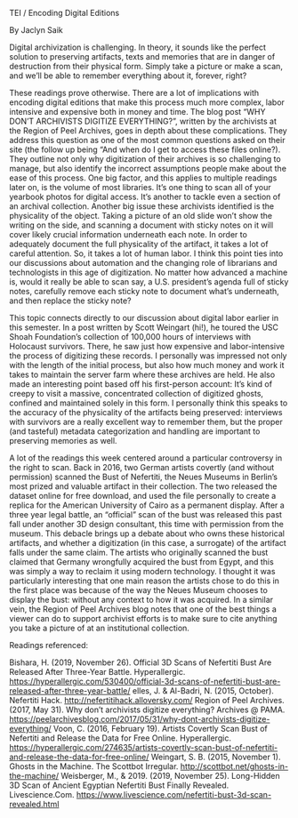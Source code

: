TEI / Encoding Digital Editions

By Jaclyn Saik

Digital archivization is challenging. In theory, it sounds like the perfect solution to preserving artifacts, texts and memories that are in danger of destruction from their physical form. Simply take a picture or make a scan, and we’ll be able to remember everything about it, forever, right? 

These readings prove otherwise. There are a lot of implications with encoding digital editions that make this process much more complex, labor intensive and expensive both in money and time. The blog post “WHY DON’T ARCHIVISTS DIGITIZE EVERYTHING?”, written by the archivists at the Region of Peel Archives, goes in depth about these complications. They address this question as one of the most common questions asked on their site (the follow up being “And when do I get to access these files online?). They outline not only why digitization of their archives is so challenging to manage, but also identify the incorrect assumptions people make about the ease of this process.  One big factor, and this applies to multiple readings later on, is the volume of most libraries. It’s one thing to scan all of your yearbook photos for digital access. It’s another to tackle even a section of an archival collection. Another big issue these archivists identified is the physicality of the object. Taking a picture of an old slide won’t show the writing on the side, and scanning a document with sticky notes on it will cover likely crucial information underneath each note. In order to adequately document the full physicality of the artifact, it takes a lot of careful attention. So, it takes a lot of human labor. I think this point ties into our discussions about automation and the changing role of librarians and technologists in this age of digitization. No matter how advanced a machine is, would it really be able to scan say, a U.S. president’s agenda full of sticky notes, carefully remove each sticky note to document what’s underneath, and then replace the sticky note? 

This topic connects directly to our discussion about digital labor earlier in this semester. In a post written by Scott Weingart (hi!), he toured the USC Shoah Foundation’s collection of 100,000 hours of interviews with Holocaust survivors. There, he saw just how expensive and labor-intensive the process of digitizing these records. I personally was impressed not only with the length of the initial process, but also how much money and work it takes to maintain the server farm where these archives are held. He also made an interesting point based off his first-person account: It’s kind of creepy to visit a massive, concentrated collection of digitized ghosts, confined and maintained solely in this form. I personally think this speaks to the accuracy of the physicality of the artifacts being preserved: interviews with survivors are a really excellent way to remember them, but the proper (and tasteful) metadata categorization and handling are important to preserving memories as well. 

A lot of the readings this week centered around a particular controversy in the right to scan. Back in 2016, two German artists covertly (and without permission) scanned the Bust of Nefertiti, the Neues Museums in Berlin’s most prized and valuable artifact in their collection. The two released the dataset online for free download, and used the file personally to create a replica for the American University of Cairo as a permanent display. After a three year legal battle, an “official” scan of the bust was released this past fall under another 3D design consultant, this time with permission from the museum. This debacle brings up a debate about who owns these historical artifacts, and whether a digitization (in this case, a surrogate) of the artifact falls under the same claim. The artists who originally scanned the bust claimed that Germany wrongfully acquired the bust from Egypt, and this was simply a way to reclaim it using modern technology. I thought it was particularly interesting that one main reason the artists chose to do this in the first place was because of the way the Neues Museum chooses to display the bust: without any context to how it was acquired. In a similar vein, the Region of Peel Archives blog notes that one of the best things a viewer can do to support archivist efforts is to make sure to cite anything you take a picture of at an institutional collection. 

Readings referenced:

Bishara, H. (2019, November 26). Official 3D Scans of Nefertiti Bust Are Released After Three-Year Battle. Hyperallergic. https://hyperallergic.com/530400/official-3d-scans-of-nefertiti-bust-are-released-after-three-year-battle/
elles, J. & Al-Badri, N. (2015, October). Nefertiti Hack. http://nefertitihack.alloversky.com/
Region of Peel Archives. (2017, May 31). Why don’t archivists digitize everything? Archives @ PAMA. https://peelarchivesblog.com/2017/05/31/why-dont-archivists-digitize-everything/
Voon, C. (2016, February 19). Artists Covertly Scan Bust of Nefertiti and Release the Data for Free Online. Hyperallergic. https://hyperallergic.com/274635/artists-covertly-scan-bust-of-nefertiti-and-release-the-data-for-free-online/
Weingart, S. B. (2015, November 1). Ghosts in the Machine. The Scottbot Irregular. http://scottbot.net/ghosts-in-the-machine/
Weisberger, M., & 2019. (2019, November 25). Long-Hidden 3D Scan of Ancient Egyptian Nefertiti Bust Finally Revealed. Livescience.Com. https://www.livescience.com/nefertiti-bust-3d-scan-revealed.html

